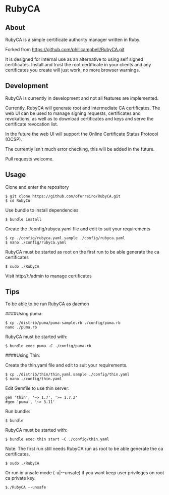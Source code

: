 # RubyCA

## About
RubyCA is a simple certificate authority manager written in Ruby.

Forked from https://github.com/phillcampbell/RubyCA.git

It is designed for internal use as an alternative to using self signed certificates. Install and trust the root certificate in your clients and any certificates you create will just work, no more browser warnings.

## Development
RubyCA is currently in development and not all features are implemented. 

Currently, RubyCA will generate root and intermediate CA certificates. The web UI can be used to manage signing requests, certificates and revokations, as well as to download certificates and keys and serve the certificate revocation list. 

In the future the web UI will support the Online Certificate Status Protocol (OCSP).

The currently isn't much error checking, this will be added in the future.

Pull requests welcome.

## Usage

Clone and enter the repository

    $ git clone https://github.com/oferreiro/RubyCA.git
    $ cd RubyCA

Use bundle to install dependencies

    $ bundle install
    
Create the ./config/rubyca.yaml file and edit to suit your requirements

    $ cp ./config/rubyca.yaml.sample ./config/rubyca.yaml
    $ nano ./config/rubyca.yaml

RubyCA must be started as root on the first run to be able generate the ca certificates

    $ sudo ./RubyCA
    
Visit http://<host>:<port>/admin to manage certificates

## Tips

To be able to be run RubyCA as daemon

####Using puma:

    $ cp ./distrib/puma/puma-sample.rb ./config/puma.rb
    nano ./puma.rb

RubyCA must be started with:

    $ bundle exec puma -C ./config/puma.rb    

####Using Thin:

Create the thin.yaml file and edit to suit your requirements.

    $ cp ./distrib/thin/thin.yaml.sample ./config/thin.yaml
    $ nano ./config/thin.yaml

Edit Gemfile to use thin server:

    gem 'thin', '~> 1.7', '>= 1.7.2'
    #gem 'puma', '~> 3.11'

Run bundle:

    $ bundle
  
RubyCA must be started with:

    $ bundle exec thin start -C ./config/thin.yaml

Note:
The first run still needs RubyCA run as root to be able generate the ca certificates.
  
    $ sudo ./RubyCA

Or run in unsafe mode (-u|--unsafe) if you want keep user privileges on root ca private key.

    $./RubyCA --unsafe